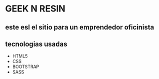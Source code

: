 <h1>GEEK N RESIN </h1> 
<h2>este esl el sitio para un emprendedor oficinista</h2> 
<h2>tecnologias usadas </h2> 
<ul>
<li>HTML5</li>
<li>CSS</li>
<li>BOOTSTRAP</li>
<li>SASS</li>
</ul>
